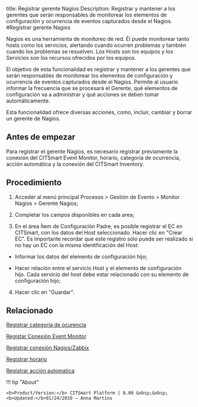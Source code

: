 title: Registrar gerente Nagios
Description: Registrar y mantener a los gerentes que serán responsables de monitorear los elementos de configuración y ocurrencia de eventos capturados desde el Nagios.
#Registrar gerente Nagios


Nagios es una herramienta de monitoreo de red. Él puede monitorear tanto hosts
como los servicios, alertando cuando ocurren problemas y también cuando los
problemas se resuelven. Los Hosts son los equipos y los Servicios son los
recursos ofrecidos por los equipos.

El objetivo de esta funcionalidad es registrar y mantener a los gerentes que
serán responsables de monitorear los elementos de configuración y ocurrencia de
eventos capturados desde el Nagios. Permite al usuario informar la frecuencia
que se procesará el Gerente, qué elementos de configuración va a administrar y
qué acciones se deben tomar automáticamente.

Esta funcionalidad ofrece diversas acciones, como, incluir, cambiar y borrar un
gerente de Nagios.

Antes de empezar
--------------------

Para registrar el gerente Nagios, es necesario registrar previamente la conexión
del CITSmart Event Monitor, horario, categoría de ocurrencia, acción automática
y la conexión del CITSmart Inventory.

Procedimiento
-----------------

1.  Acceder al menú principal Procesos \> Gestión de Evento \> Monitor Nagios \>
    Gerente Nagios;

2.  Completar los campos disponibles en cada area;

3.  En el área Ítem de Configuración Padre, es posible registrar el EC en
    CITSmart, con los datos del Host seleccionado. Hacer clic en "Crear EC". Es
    importante recordar que este registro sólo puede ser realizado si no hay un
    EC con la misma identificación del Host:

-   Informar los datos del elemento de configuración hijo;

-   Hacer relación entre el servicio Host y el elemento de configuración hijo.
    Cada servicio del host debe estar relacionado con su elemento de
    configuración hijo;

4.  Hacer clic en "Guardar".


Relacionado
-----------

[Registrar categoría de ocurencia](/es-es/citsmart-esp-8/processes/event/configuration/register-occurence-category.html)

[Registar Conexión Event Monitor](/es-es/citsmart-esp-8/processes/event/configuration/register-event-monitor-connection.html)

[Registrar conexión Nagios/Zabbix](/es-es/citsmart-esp-8/processes/event/configuration/register-nagios-zabbix-connection.html)

[Registrar horario](/es-es/citsmart-esp-8/processes/event/configuration/register-time.html)

[Registrar acción automatica](/es-es/citsmart-esp-8/additional-features/automation-of-operation/configuration/register-automatic-action.html)


!!! tip "About"

    <b>Product/Version:</b> CITSmart Platform | 8.00 &nbsp;&nbsp;
    <b>Updated:</b>01/24/2019 – Anna Martins
